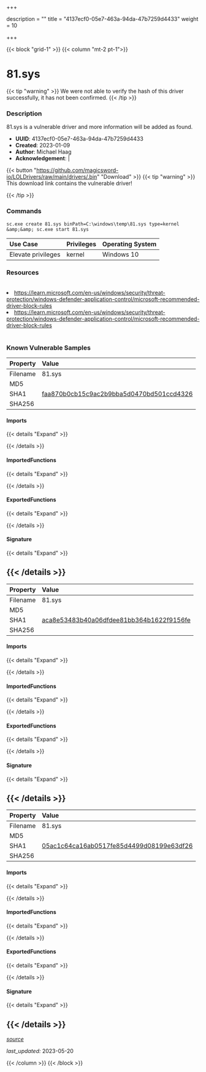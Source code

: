 +++

description = ""
title = "4137ecf0-05e7-463a-94da-47b7259d4433"
weight = 10

+++


{{< block "grid-1" >}}
{{< column "mt-2 pt-1">}}


# 81.sys


{{< tip "warning" >}}
We were not able to verify the hash of this driver successfully, it has not been confirmed.
{{< /tip >}}


### Description

81.sys is a vulnerable driver and more information will be added as found.
- **UUID**: 4137ecf0-05e7-463a-94da-47b7259d4433
- **Created**: 2023-01-09
- **Author**: Michael Haag
- **Acknowledgement**:  | [](https://twitter.com/)

{{< button "https://github.com/magicsword-io/LOLDrivers/raw/main/drivers/.bin" "Download" >}}
{{< tip "warning" >}}
This download link contains the vulnerable driver!

{{< /tip >}}

### Commands

```
sc.exe create 81.sys binPath=C:\windows\temp\81.sys type=kernel &amp;&amp; sc.exe start 81.sys
```

| Use Case | Privileges | Operating System | 
|:---- | ---- | ---- |
| Elevate privileges | kernel | Windows 10 |

### Resources
<br>
<li><a href=" https://learn.microsoft.com/en-us/windows/security/threat-protection/windows-defender-application-control/microsoft-recommended-driver-block-rules"> https://learn.microsoft.com/en-us/windows/security/threat-protection/windows-defender-application-control/microsoft-recommended-driver-block-rules</a></li>
<li><a href="https://learn.microsoft.com/en-us/windows/security/threat-protection/windows-defender-application-control/microsoft-recommended-driver-block-rules">https://learn.microsoft.com/en-us/windows/security/threat-protection/windows-defender-application-control/microsoft-recommended-driver-block-rules</a></li>
<br>

### Known Vulnerable Samples

| Property           | Value |
|:-------------------|:------|
| Filename           | 81.sys |
| MD5                | [](https://www.virustotal.com/gui/file/) |
| SHA1               | [faa870b0cb15c9ac2b9bba5d0470bd501ccd4326](https://www.virustotal.com/gui/file/faa870b0cb15c9ac2b9bba5d0470bd501ccd4326) |
| SHA256             | [](https://www.virustotal.com/gui/file/) |


#### Imports
{{< details "Expand" >}}

{{< /details >}}
#### ImportedFunctions
{{< details "Expand" >}}

{{< /details >}}
#### ExportedFunctions
{{< details "Expand" >}}

{{< /details >}}

#### Signature
{{< details "Expand" >}}

{{< /details >}}
-----
| Property           | Value |
|:-------------------|:------|
| Filename           | 81.sys |
| MD5                | [](https://www.virustotal.com/gui/file/) |
| SHA1               | [aca8e53483b40a06dfdee81bb364b1622f9156fe](https://www.virustotal.com/gui/file/aca8e53483b40a06dfdee81bb364b1622f9156fe) |
| SHA256             | [](https://www.virustotal.com/gui/file/) |


#### Imports
{{< details "Expand" >}}

{{< /details >}}
#### ImportedFunctions
{{< details "Expand" >}}

{{< /details >}}
#### ExportedFunctions
{{< details "Expand" >}}

{{< /details >}}

#### Signature
{{< details "Expand" >}}

{{< /details >}}
-----
| Property           | Value |
|:-------------------|:------|
| Filename           | 81.sys |
| MD5                | [](https://www.virustotal.com/gui/file/) |
| SHA1               | [05ac1c64ca16ab0517fe85d4499d08199e63df26](https://www.virustotal.com/gui/file/05ac1c64ca16ab0517fe85d4499d08199e63df26) |
| SHA256             | [](https://www.virustotal.com/gui/file/) |


#### Imports
{{< details "Expand" >}}

{{< /details >}}
#### ImportedFunctions
{{< details "Expand" >}}

{{< /details >}}
#### ExportedFunctions
{{< details "Expand" >}}

{{< /details >}}

#### Signature
{{< details "Expand" >}}

{{< /details >}}
-----



[*source*](https://github.com/magicsword-io/LOLDrivers/tree/main/yaml/4137ecf0-05e7-463a-94da-47b7259d4433.yaml)

*last_updated:* 2023-05-20








{{< /column >}}
{{< /block >}}
